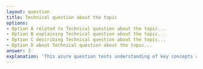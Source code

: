 ```yaml
---
layout: question
title: Technical question about the topic
options:
- Option A related to Technical question about the topic...
- Option B explaining Technical question about the topic...
- Option C describing Technical question about the topic...
- Option D about Technical question about the topic...
answer: 3
explanation: 'This azure question tests understanding of key concepts and best practices.'
---
```

